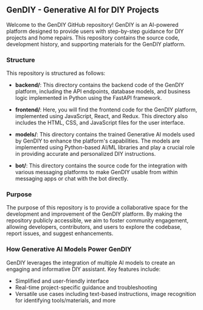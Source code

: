 ## GenDIY - Generative AI for DIY Projects

Welcome to the GenDIY GitHub repository! GenDIY is an AI-powered platform designed to provide users with step-by-step guidance for DIY projects and home repairs. This repository contains the source code, development history, and supporting materials for the GenDIY platform.

### Structure

This repository is structured as follows:

- **backend/**: This directory contains the backend code of the GenDIY platform, including the API endpoints, database models, and business logic implemented in Python using the FastAPI framework.

- **frontend/**: Here, you will find the frontend code for the GenDIY platform, implemented using JavaScript, React, and Redux. This directory also includes the HTML, CSS, and JavaScript files for the user interface.

- **models/**: This directory contains the trained Generative AI models used by GenDIY to enhance the platform's capabilities. The models are implemented using Python-based AI/ML libraries and play a crucial role in providing accurate and personalized DIY instructions.

- **bot/**: This directory contains the source code for the integration with various messaging platforms to make GenDIY usable from within messaging apps or chat with the bot directly.

### Purpose

The purpose of this repository is to provide a collaborative space for the development and improvement of the GenDIY platform. By making the repository publicly accessible, we aim to foster community engagement, allowing developers, contributors, and users to explore the codebase, report issues, and suggest enhancements.

### How Generative AI Models Power GenDIY

GenDIY leverages the integration of multiple AI models to create an engaging and informative DIY assistant. Key features include:

- Simplified and user-friendly interface
- Real-time project-specific guidance and troubleshooting
- Versatile use cases including text-based instructions, image recognition for identifying tools/materials, and more